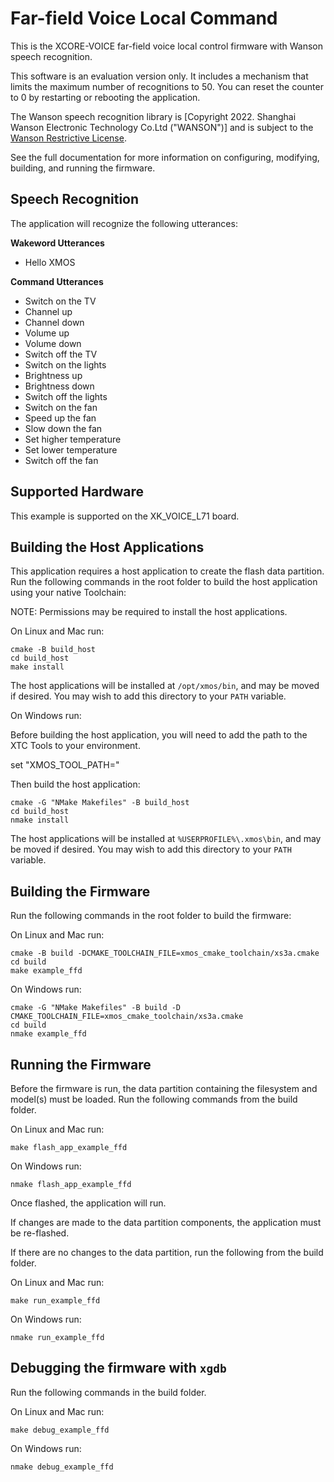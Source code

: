 # Far-field Voice Local Command

This is the XCORE-VOICE far-field voice local control firmware with Wanson speech recognition. 

This software is an evaluation version only. It includes a mechanism that limits the maximum number of recognitions to 50. You can reset the counter to 0 by restarting or rebooting the application.

The Wanson speech recognition library is [Copyright 2022. Shanghai
Wanson Electronic Technology Co.Ltd (&quot;WANSON&quot;)]
and is subject to the [Wanson Restrictive
License](https://github.com/xmos/sln_voice/blob/develop/modules/asr/wanson/lib/LICENSE.md).

See the full documentation for more information on configuring, modifying, building, and running the firmware.

## Speech Recognition

The application will recognize the following utterances:

**Wakeword Utterances**
- Hello XMOS

**Command Utterances**
- Switch on the TV
- Channel up
- Channel down
- Volume up
- Volume down
- Switch off the TV
- Switch on the lights
- Brightness up
- Brightness down
- Switch off the lights
- Switch on the fan
- Speed up the fan
- Slow down the fan
- Set higher temperature
- Set lower temperature
- Switch off the fan

## Supported Hardware

This example is supported on the XK_VOICE_L71 board.

## Building the Host Applications

This application requires a host application to create the flash data partition. Run the following commands in the root folder to build the host application using your native Toolchain:

NOTE: Permissions may be required to install the host applications.

On Linux and Mac run:

    cmake -B build_host
    cd build_host
    make install

The host applications will be installed at ``/opt/xmos/bin``, and may be moved if desired.  You may wish to add this directory to your ``PATH`` variable.

On Windows run:

Before building the host application, you will need to add the path to the XTC Tools to your environment.

  set "XMOS_TOOL_PATH=<path-to-xtc-tools>"

Then build the host application:

    cmake -G "NMake Makefiles" -B build_host
    cd build_host
    nmake install

The host applications will be installed at ``%USERPROFILE%\.xmos\bin``, and may be moved if desired.  You may wish to add this directory to your ``PATH`` variable.

## Building the Firmware

Run the following commands in the root folder to build the firmware:

On Linux and Mac run:

    cmake -B build -DCMAKE_TOOLCHAIN_FILE=xmos_cmake_toolchain/xs3a.cmake
    cd build
    make example_ffd

On Windows run:

    cmake -G "NMake Makefiles" -B build -D CMAKE_TOOLCHAIN_FILE=xmos_cmake_toolchain/xs3a.cmake
    cd build
    nmake example_ffd

## Running the Firmware

Before the firmware is run, the data partition containing the filesystem and
model(s) must be loaded. Run the following commands from the build folder.

On Linux and Mac run:

    make flash_app_example_ffd

On Windows run:

    nmake flash_app_example_ffd

Once flashed, the application will run.

If changes are made to the data partition components, the application must be
re-flashed.

If there are no changes to the data partition, run the following from the build
folder.

On Linux and Mac run:

    make run_example_ffd

On Windows run:

    nmake run_example_ffd

## Debugging the firmware with `xgdb`

Run the following commands in the build folder.

On Linux and Mac run:

    make debug_example_ffd

On Windows run:

    nmake debug_example_ffd
